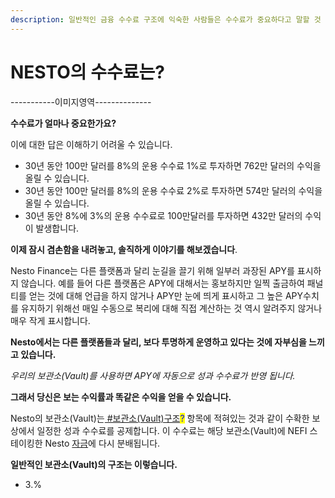 ```yaml
---
description: 일반적인 금융 수수료 구조에 익숙한 사람들은 수수료가 중요하다고 말할 것 입니다.
---
```


# NESTO의 수수료는?

\-----------이미지영역--------------

**수수료가 얼마나 중요한가요?**

이에 대한 답은 이해하기 어려울 수 있습니다.

* 30년 동안 100만 달러를 8%의 운용 수수료 1%로 투자하면 762만 달러의 수익을 올릴 수 있습니다.
* 30년 동안 100만 달러를 8%의 운용 수수료 2%로 투자하면 574만 달러의 수익을 올릴 수 있습니다.
* 30년 동안 8%에 3%의 운용 수수료로 100만달러를 투자하면 432만 달러의 수익이 발생합니다.

**이제 잠시 겸손함을 내려놓고, 솔직하게 이야기를 해보겠습니다**.

Nesto Finance는 다른 플랫폼과 달리 눈길을 끌기 위해 일부러 과장된 APY를 표시하지 않습니다. 예를 들어 다른 플랫폼은 APY에 대해서는 홍보하지만 일찍 출금하여 패널티를 얻는 것에 대해 언급을 하지 않거나 APY만 눈에 띄게 표시하고 그 높은 APY수치를 유지하기 위해선 매일 수동으로 복리에 대해 직접 계산하는 것 역시 알려주지 않거나 매우 작게 표시합니다.

**Nesto에서는 다른 플랫폼들과 달리, 보다 투명하게 운영하고 있다는 것에 자부심을 느끼고 있습니다.**

_우리의 보관소(Vault)를 사용하면 APY에 자동으로 성과 수수료가 반영 됩니다._

**그래서 당신은 보는 수익률과 똑같은 수익을 얻을 수 있습니다.**

Nesto의 보관소(Vault)는[ #보관소(Vault)구조](../../undefined-1/vaults.md)<mark style="color:blue;">?</mark> 항목에 적혀있는 것과 같이 수확한 보상에서 일정한 성과 수수료를 공제합니다. 이 수수료는 해당 보관소(Vault)에 NEFI 스테이킹한 Nesto [자금](../../undefined-3/undefined-3.md)에 다시 분배됩니다.&#x20;

**일반적인 보관소(Vault)의 구조는 이렇습니다.**

* 3.%

